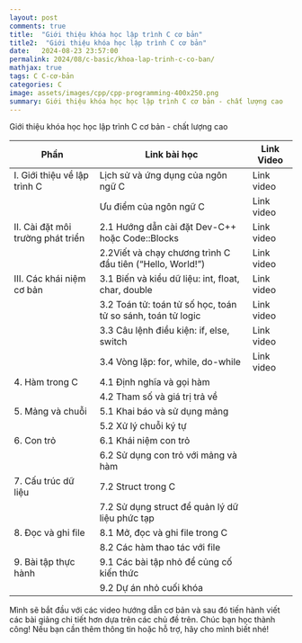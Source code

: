 ```yaml
---
layout: post
comments: true
title:  "Giới thiệu khóa học lập trình C cơ bản"
title2:  "Giới thiệu khóa học lập trình C cơ bản"
date:   2024-08-23 23:57:00
permalink: 2024/08/c-basic/khoa-lap-trinh-c-co-ban/
mathjax: true
tags: C C-cơ-bản
categories: C
image: assets/images/cpp/cpp-programming-400x250.png
summary: Giới thiệu khóa học học lập trình C cơ bản - chất lượng cao
---
```

Giới thiệu khóa học học lập trình C cơ bản - chất lượng cao

|Phần  | Link bài học    | Link Video |
| -------- | ------- | ------- |
| I. Giới thiệu về lập trình C | Lịch sử và ứng dụng của ngôn ngữ C    |Link video
|  | Ưu điểm của ngôn ngữ C    |Link video    |
|II. Cài đặt môi trường phát triển | 2.1 Hướng dẫn cài đặt Dev-C++ hoặc Code::Blocks | Link video |
| | 2.2Viết và chạy chương trình C đầu tiên (“Hello, World!”)|Link video|
|III. Các khái niệm cơ bản |3.1 Biến và kiểu dữ liệu: int, float, char, double | Link video |
| |3.2 Toán tử: toán tử số học, toán tử so sánh, toán tử logic | Link video |
| |3.3 Câu lệnh điều kiện: if, else, switch | Link video|
| |3.4 Vòng lặp: for, while, do-while |Link video|
|4. Hàm trong C|4.1 Định nghĩa và gọi hàm||
||4.2 Tham số và giá trị trả về||
|5. Mảng và chuỗi|5.1 Khai báo và sử dụng mảng||
||5.2 Xử lý chuỗi ký tự||
|6. Con trỏ|6.1 Khái niệm con trỏ||
||6.2 Sử dụng con trỏ với mảng và hàm||
|7. Cấu trúc dữ liệu|7.2 Struct trong C||
||7.2 Sử dụng struct để quản lý dữ liệu phức tạp||
|8. Đọc và ghi file|8.1 Mở, đọc và ghi file trong C||
||8.2 Các hàm thao tác với file||
|9. Bài tập thực hành|9.1 Các bài tập nhỏ để củng cố kiến thức||
||9.2 Dự án nhỏ cuối khóa||

Mình sẽ bắt đầu với các video hướng dẫn cơ bản và sau đó tiến hành viết các bài giảng chi tiết hơn dựa trên các chủ đề trên. Chúc bạn học thành công! Nếu bạn cần thêm thông tin hoặc hỗ trợ, hãy cho mình biết nhé!